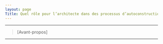```yaml
---
layout: page
Title: Quel rôle pour l’architecte dans des processus d’autoconstruction ?
---
```






---

> [Avant-propos]

--- 